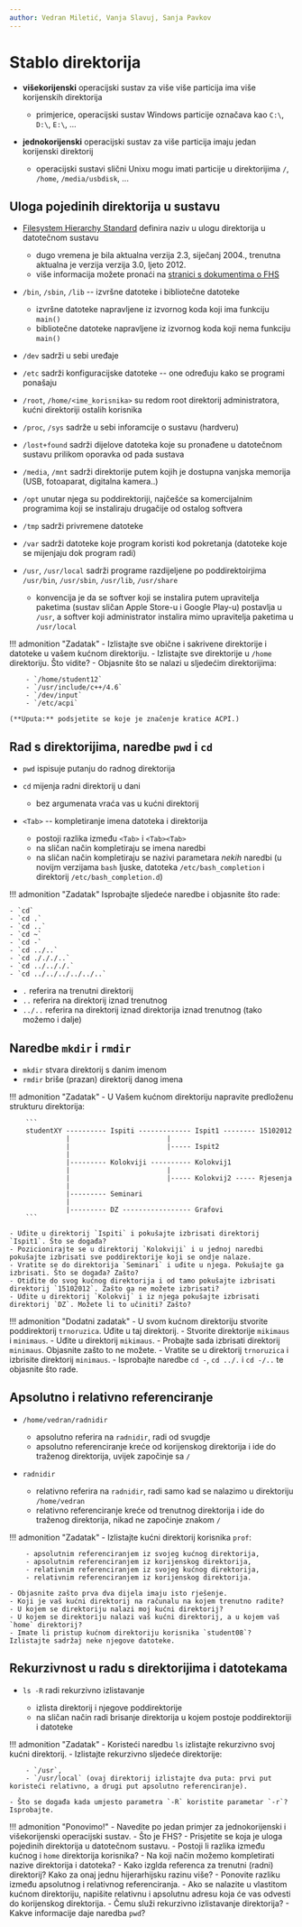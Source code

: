 ```yaml
---
author: Vedran Miletić, Vanja Slavuj, Sanja Pavkov
---
```


# Stablo direktorija

- **višekorijenski** operacijski sustav za više više particija ima više korijenskih direktorija

    - primjerice, operacijski sustav Windows particije označava kao `C:\`, `D:\`, `E:\`, ...

- **jednokorijenski** operacijski sustav za više particija imaju jedan korijenski direktorij

    - operacijski sustavi slični Unixu mogu imati particije u direktorijima `/`, `/home`, `/media/usbdisk`, ...

## Uloga pojedinih direktorija u sustavu

- [Filesystem Hierarchy Standard](https://en.wikipedia.org/wiki/Filesystem_Hierarchy_Standard) definira naziv u ulogu direktorija u datotečnom sustavu

    - dugo vremena je bila aktualna verzija 2.3, siječanj 2004., trenutna aktualna je verzija verzija 3.0, ljeto 2012.
    - više informacija možete pronaći na [stranici s dokumentima o FHS](http://www.pathname.com/fhs/)

- `/bin`, `/sbin`, `/lib` -- izvršne datoteke i bibliotečne datoteke

    - izvršne datoteke napravljene iz izvornog koda koji ima funkciju `main()`
    - bibliotečne datoteke napravljene iz izvornog koda koji nema funkciju `main()`

- `/dev` sadrži u sebi uređaje
- `/etc` sadrži konfiguracijske datoteke -- one određuju kako se programi ponašaju
- `/root`, `/home/<ime_korisnika>` su redom root direktorij administratora, kućni direktoriji ostalih korisnika
- `/proc`, `/sys` sadrže u sebi inforamcije o sustavu (hardveru)
- `/lost+found` sadrži dijelove datoteka koje su pronađene u datotečnom sustavu prilikom oporavka od pada sustava
- `/media`, `/mnt` sadrži direktorije putem kojih je dostupna vanjska memorija (USB, fotoaparat, digitalna kamera..)
- `/opt` unutar njega su poddirektoriji, najčešće sa komercijalnim programima koji se instaliraju drugačije od ostalog softvera
- `/tmp` sadrži privremene datoteke
- `/var` sadrži datoteke koje program koristi kod pokretanja (datoteke koje se mijenjaju dok program radi)
- `/usr`, `/usr/local` sadrži programe razdijeljene po poddirektoirjima `/usr/bin`, `/usr/sbin`, `/usr/lib`, `/usr/share`

    - konvencija je da se softver koji se instalira putem upravitelja paketima (sustav sličan Apple Store-u i Google Play-u) postavlja u `/usr`, a softver koji administrator instalira mimo upravitelja paketima u `/usr/local`

!!! admonition "Zadatak"
    - Izlistajte sve obične i sakrivene direktorije i datoteke u vašem kućnom direktoriju.
    - Izlistajte sve direktorije u `/home` direktoriju. Što vidite?
    - Objasnite što se nalazi u sljedećim direktorijima:

        - `/home/student12`
        - `/usr/include/c++/4.6`
        - `/dev/input`
        - `/etc/acpi`

    (**Uputa:** podsjetite se koje je značenje kratice ACPI.)

## Rad s direktorijima, naredbe `pwd` i `cd`

- `pwd` ispisuje putanju do radnog direktorija
- `cd` mijenja radni direktorij u dani

    - bez argumenata vraća vas u kućni direktorij

- `<Tab>` -- kompletiranje imena datoteka i direktorija

    - postoji razlika između `<Tab>` i `<Tab><Tab>`
    - na sličan način kompletiraju se imena naredbi
    - na sličan način kompletiraju se nazivi parametara *nekih* naredbi (u novijm verzijama `bash` ljuske, datoteka `/etc/bash_completion` i direktorij `/etc/bash_completion.d`)

!!! admonition "Zadatak"
    Isprobajte sljedeće naredbe i objasnite što rade:

    - `cd`
    - `cd .`
    - `cd ..`
    - `cd ~`
    - `cd -`
    - `cd ../..`
    - `cd ./././..`
    - `cd ../.././.`
    - `cd ../../../../../..`

- `.` referira na trenutni direktorij
- `..` referira na direktorij iznad trenutnog
- `../..` referira na direktorij iznad direktorija iznad trenutnog (tako možemo i dalje)

## Naredbe `mkdir` i `rmdir`

- `mkdir` stvara direktorij s danim imenom
- `rmdir` briše (prazan) direktorij danog imena

!!! admonition "Zadatak"
    - U Vašem kućnom direktoriju napravite predloženu strukturu direktorija:

        ```
        studentXY ---------- Ispiti ------------- Ispit1 -------- 15102012
                  |                        |
                  |                        |----- Ispit2
                  |
                  |--------- Kolokviji ---------- Kolokvij1
                  |                        |
                  |                        |----- Kolokvij2 ----- Rjesenja
                  |
                  |--------- Seminari
                  |
                  |--------- DZ ----------------- Grafovi
        ```

    - Uđite u direktorij `Ispiti` i pokušajte izbrisati direktorij `Ispit1`. Što se događa?
    - Pozicionirajte se u direktorij `Kolokviji` i u jednoj naredbi pokušajte izbrisati sve poddirektorije koji se ondje nalaze.
    - Vratite se do direktorija `Seminari` i uđite u njega. Pokušajte ga izbrisati. Što se događa? Zašto?
    - Otiđite do svog kućnog direktorija i od tamo pokušajte izbrisati direktorij `15102012`. Zašto ga ne možete izbrisati?
    - Uđite u direktorij `Kolokvij` i iz njega pokušajte izbrisati direktorij `DZ`. Možete li to učiniti? Zašto?

!!! admonition "Dodatni zadatak"
    - U svom kućnom direktoriju stvorite poddirektorij `trnoruzica`. Uđite u taj direktorij.
    - Stvorite direktorije `mikimaus` i `minimaus`.
    - Uđite u direktorij `mikimaus`.
    - Probajte sada izbrisati direktorij `minimaus`. Objasnite zašto to ne možete.
    - Vratite se u direktorij `trnoruzica` i izbrisite direktorij `minimaus`.
    - Isprobajte naredbe `cd -`, `cd ../.` i `cd -/..` te objasnite što rade.

## Apsolutno i relativno referenciranje

- `/home/vedran/radnidir`

    - apsolutno referira na `radnidir`, radi od svugdje
    - apsolutno referenciranje kreće od korijenskog direktorija i ide do traženog direktorija, uvijek započinje sa `/`

- `radnidir`

    - relativno referira na `radnidir`, radi samo kad se nalazimo u direktoriju `/home/vedran`
    - relativno referenciranje kreće od trenutnog direktorija i ide do traženog direktorija, nikad ne započinje znakom `/`

!!! admonition "Zadatak"
    - Izlistajte kućni direktorij korisnika `prof`:

        - apsolutnim referenciranjem iz svojeg kućnog direktorija,
        - apsolutnim referenciranjem iz korijenskog direktorija,
        - relativnim referenciranjem iz svojeg kućnog direktorija,
        - relativnim referenciranjem iz korijenskog direktorija.

    - Objasnite zašto prva dva dijela imaju isto rješenje.
    - Koji je vaš kućni direktorij na računalu na kojem trenutno radite?
    - U kojem se direktoriju nalazi moj kućni direktorij?
    - U kojem se direktoriju nalazi vaš kućni direktorij, a u kojem vaš `home` direktorij?
    - Imate li pristup kućnom direktoriju korisnika `student08`? Izlistajte sadržaj neke njegove datoteke.

## Rekurzivnost u radu s direktorijima i datotekama

- `ls -R` radi rekurzivno izlistavanje

    - izlista direktorij i njegove poddirektorije
    - na sličan način radi brisanje direktorija u kojem postoje poddirektoriji i datoteke

!!! admonition "Zadatak"
    - Koristeći naredbu `ls` izlistajte rekurzivno svoj kućni direktorij.
    - Izlistajte rekurzivno sljedeće direktorije:

        - `/usr`,
        - `/usr/local` (ovaj direktorij izlistajte dva puta: prvi put koristeći relativno, a drugi put apsolutno referenciranje).

    - Što se događa kada umjesto parametra `-R` koristite parametar `-r`? Isprobajte.

!!! admonition "Ponovimo!"
    - Navedite po jedan primjer za jednokorijenski i višekorijenski operacijski sustav.
    - Što je FHS?
    - Prisjetite se koja je uloga pojedinih direktorija u datotečnom sustavu.
    - Postoji li razlika između kućnog i `home` direktorija korisnika?
    - Na koji način možemo kompletirati nazive direktorija i datoteka?
    - Kako izglda referenca za trenutni (radni) direktorij? Kako za onaj jednu hijerarhijsku razinu više?
    - Ponovite razliku između apsolutnog i relativnog referenciranja.
    - Ako se nalazite u vlastitom kućnom direktoriju, napišite relativnu i apsolutnu adresu koja će vas odvesti do korijenskog direktorija.
    - Čemu služi rekurzivno izlistavanje direktorija?
    - Kakve informacije daje naredba `pwd`?
